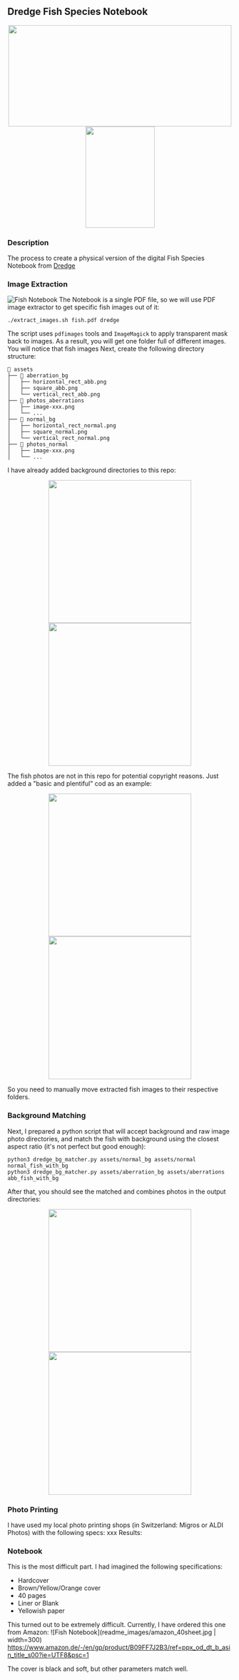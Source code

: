 ## Dredge Fish Species Notebook
<p align="middle">
<img width="500" height="227" src="readme_images/dredge_promo.png"/>
<img width="155" height="227" src="readme_images/notebook.png"/>
</p>

### Description
The process to create a physical version of the digital Fish Species Notebook from [Dredge](https://www.dredge.game/)

### Image Extraction
![Fish Notebook](readme_images/fish_notebook_screenshot.png)
The Notebook is a single PDF file, so we will use PDF image extractor to get specific fish images out of it:
```shell
./extract_images.sh fish.pdf dredge
```
The script uses ``pdfimages`` tools and ``ImageMagick`` to apply transparent mask back to images.
As a result, you will get one folder full of different images.
You will notice that fish images
Next, create the following directory structure:
```
📂 assets
├── 📂 aberration_bg
│   ├── horizontal_rect_abb.png
│   ├── square_abb.png
│   └── vertical_rect_abb.png
├── 📂 photos_aberrations
│   ├── image-xxx.png
│   └── ...
├── 📂 normal_bg
│   ├── horizontal_rect_normal.png
│   ├── square_normal.png
│   └── vertical_rect_normal.png
├── 📂 photos_normal
│   ├── image-xxx.png
│   └── ...
```
I have already added background directories to this repo:

<p align="middle">
<img width="320" height="320" src="assets/aberration_bg/square_abb.png"/>
<img width="320" height="320" src="assets/normal_bg/square_normal.png"/>
</p>

The fish photos are not in this repo for potential copyright reasons.
Just added a "basic and plentiful" cod as an example:
<p align="middle">
<img width="320" height="320" src="assets/normal/image-178.png"/>
<img width="320" height="320" src="assets/aberrations/image-176.png"/>
</p>
So you need to manually move extracted fish images to their respective folders.

### Background Matching
Next, I prepared a python script that will accept background and raw image photo directories, and match the fish with background using the closest aspect ratio (it's not perfect but good enough): 

```shell
python3 dredge_bg_matcher.py assets/normal_bg assets/normal normal_fish_with_bg
python3 dredge_bg_matcher.py assets/aberration_bg assets/aberrations abb_fish_with_bg
```

After that, you should see the matched and combines photos in the output directories:
<p align="middle">
<img width="320" height="320" src="assets/normal_fish_with_bg/image-178.png"/>
<img width="320" height="320" src="assets/abb_fish_with_bg/image-176.png"/>
</p>

### Photo Printing
I have used my local photo printing shops (in Switzerland: Migros or ALDI Photos) with the following specs:
xxx
Results:

### Notebook
This is the most difficult part. I had imagined the following specifications:
* Hardcover
* Brown/Yellow/Orange cover
* 40 pages
* Liner or Blank
* Yellowish paper

This turned out to be extremely difficult. Currently, I have ordered this one from Amazon:
![Fish Notebook](readme_images/amazon_40sheet.jpg | width=300)
https://www.amazon.de/-/en/gp/product/B09FF7J2B3/ref=ppx_od_dt_b_asin_title_s00?ie=UTF8&psc=1

The cover is black and soft, but other parameters match well.